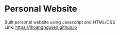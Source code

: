 # Personal Website
Built personal website using Javascript and HTML/CSS <br>
Link: https://jhoangnguyen.github.io
